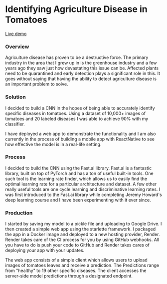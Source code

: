 # Identifying Agriculture Disease in Tomatoes

[Live demo](https://agriculture-disease-detection.onrender.com )

### Overview
Agriculture disease has proven to be a destructive force. The primary industry in the area that I grew up in is the greenhouse industry and a few years ago they saw just how devastating this issue can be. Affected plants need to be quarantined and early detection plays a significant role in this. It goes without saying that having the ability to detect agriculture disease is an important problem to solve.

### Solution
I decided to build a CNN in the hopes of being able to accurately identify specific diseases in tomatoes. Using a dataset of 10,000+ images of tomatoes and 20 labeled diseases I was able to achieve 90% with my classifier.

I have deployed a web app to demonstrate the functionality and I am also currently in the process of building a mobile app with ReactNative to see how effective the model is in a real-life setting.

### Process
I decided to build the CNN using the Fast.ai library. Fast.ai is a fantastic library, built on top of PyTorch and has a ton of useful built-in tools. One such tool is the learning rate finder, which allows us to easily find the optimal learning rate for a particular architecture and dataset. A few other really useful tools are one cycle learning and discriminative learning rates. I was first introduced to the Fast.ai library while completing Jeremy Howard's deep learning course and I have been experimenting with it ever since.

### Production
I started by saving my model to a pickle file and uploading to Google Drive. I then created a simple web app using the starlette framework. I packaged the app in a Docker image and deployed to a new hosting provider, Render. Render takes care of the CI process for you by using GitHub webhooks. All you have to do is push your code to GitHub and Render takes cares of deploying your app with your updates.

The web app consists of a simple client which allows users to upload images of tomatoes leaves and receive a prediction. The Predictions range from "healthy" to 19 other specific diseases. The client accesses the server-side model predictions through a designated endpoint.